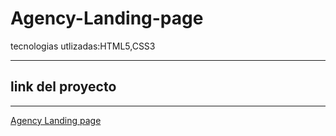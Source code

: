 # Agency-Landing-page
tecnologias utlizadas:HTML5,CSS3

 ------

 ## link del proyecto

 
 ------

  <a href="https://xbernardoalvez66.github.io/Agency-Landing-page/Agency-Landing-page/index.html">Agency Landing page</a>
